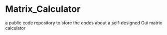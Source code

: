 # Matrix_Calculator
a public code repository to store the codes about a self-designed Gui matrix calculator
